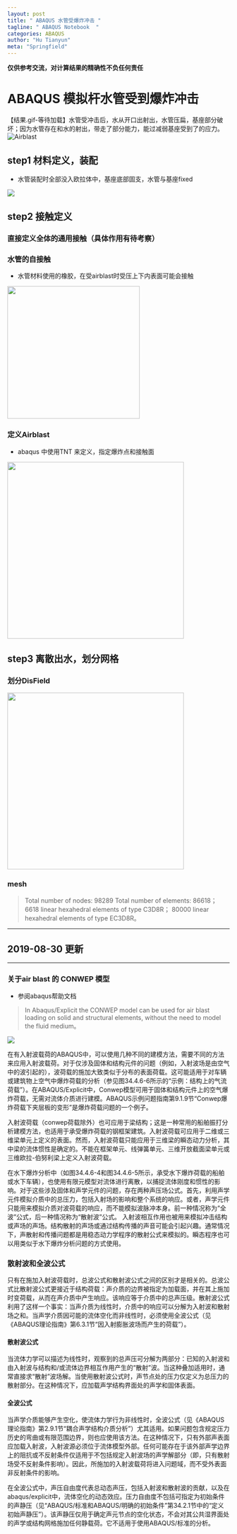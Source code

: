 ```yaml
---
layout: post
title: " ABAQUS 水管受爆炸冲击 "
tagline: " ABAQUS Notebook  "
categories: ABAQUS
author: "Hu Tianyun"
meta: "Springfield"
---
```

**仅供参考交流，对计算结果的精确性不负任何责任**

# ABAQUS 模拟杆水管受到爆炸冲击
【结果.gif-等待加载】水管受冲击后，水从开口出射出，水管压扁，基座部分破坏；因为水管存在和水的射出，带走了部分能力，能过减弱基座受到了的应力。
![Airblast](/post_img/Airblast/res.gif  "Airblastl")

## step1 材料定义，装配
 * 水管装配时全部没入欧拉体中，基座底部固支，水管与基座fixed

<img src="/post_img/Airblast/material.png" data-canonical-src="/post_img/Airblast/material.png" />


## step2  接触定义
### 直接定义全体的通用接触（具体作用有待考察）
### 水管的自接触
* 水管材料使用的橡胶，在受airblast时受压上下内表面可能会接触

<img  src="/post_img/Airblast/self-contact.png" width = "300" heigth = "300" data-canonical-src="/post_img/Airblast/self-contact.png" />

### 定义Airblast
* abaqus 中使用TNT 来定义，指定爆炸点和接触面

<img  src="/post_img/Airblast/air-blast.png" width = "400" heigth = "400" data-canonical-src="/post_img/Airblast/air-blast.png" />

## step3 离散出水，划分网格
### 划分DisField 
<img  src="/post_img/Airblast/water-dis.png" width = "400" heigth = "400" data-canonical-src="/post_img/Airblast/water-dis.png" />

### mesh 
>Total number of nodes: 98289
>Total number of elements: 86618；
    6618 linear hexahedral elements of type C3D8R；
    80000 linear hexahedral elements of type EC3D8R。

***
## 2019-08-30 更新
***
### 关于air blast 的 CONWEP 模型
 * 参阅abaqus帮助文档
  >  In Abaqus/Explicit the CONWEP model can be used for air blast loading on solid and structural elements, without the need to model the fluid medium。

<img  src="/post_img/Airblast/conwep.PNG"   data-canonical-src="/post_img/Airblast/conwep.PNG" />

在有入射波载荷的ABAQUS中，可以使用几种不同的建模方法，需要不同的方法来应用入射波载荷。对于仅涉及固体和结构元件的问题（例如，入射波场是由空气中的波引起的），波荷载的施加大致类似于分布的表面荷载。这可能适用于对车辆或建筑物上空气中爆炸荷载的分析（参见图34.4.6-6所示的“示例：结构上的气流荷载”）。在ABAQUS/Explicit中，Conwep模型可用于固体和结构元件上的空气爆炸荷载，无需对流体介质进行建模。ABAQUS示例问题指南第9.1.9节“Conwep爆炸荷载下夹层板的变形”是爆炸荷载问题的一个例子。

入射波荷载（conwep荷载除外）也可应用于梁结构；这是一种常用的船舶振打分析建模方法，也适用于承受爆炸荷载的钢框架建筑。入射波荷载可应用于二维或三维梁单元上定义的表面。然而，入射波荷载只能应用于三维梁的瞬态动力分析，其中梁的流体惯性是确定的。不能在框架单元、线弹簧单元、三维开放截面梁单元或三维欧拉-伯努利梁上定义入射波荷载。

在水下爆炸分析中（如图34.4.6-4和图34.4.6-5所示，承受水下爆炸荷载的船舶或水下车辆），也使用有限元模型对流体进行离散，以捕捉流体刚度和惯性的影响。对于这些涉及固体和声学元件的问题，存在两种声压场公式。首先，利用声学元件模拟介质中的总压力，包括入射场的影响和整个系统的响应。或者，声学元件只能用来模拟介质对波荷载的响应，而不能模拟波脉冲本身。前一种情况称为“全波”公式，后一种情况称为“散射波”公式。
入射波相互作用也被用来模拟冲击结构或声场的声场。结构散射的声场或通过结构传播的声音可能会引起兴趣。通常情况下，声散射和传播问题都是用稳态动力学程序的散射公式来模拟的。瞬态程序也可以用类似于水下爆炸分析问题的方式使用。

### 散射波和全波公式

只有在施加入射波荷载时，总波公式和散射波公式之间的区别才是相关的。总波公式比散射波公式更接近于结构荷载：声介质的边界被指定为加载面，并在其上施加时变荷载，从而在声介质中产生响应。该响应等于介质中的总声压级。散射波公式利用了这样一个事实：当声介质为线性时，介质中的响应可以分解为入射波和散射场之和。当声学介质因可能的流体空化而非线性时，必须使用全波公式（见《ABAQUS理论指南》第6.3.1节“因入射膨胀波场而产生的荷载”）。

#### 散射波公式

当流体力学可以描述为线性时，观察到的总声压可分解为两部分：已知的入射波和由入射波与结构和/或流体边界相互作用产生的“散射”波。当这种叠加适用时，通常直接求“散射”波场解。当使用散射波公式时，声节点处的压力仅定义为总压力的散射部分。在这种情况下，应加载声学结构界面处的声学和固体表面。

#### 全波公式

当声学介质能够产生空化，使流体力学行为非线性时，全波公式（见《ABAQUS理论指南》第2.9.1节“耦合声学结构介质分析”）尤其适用。如果问题包含规定压力历史的弯曲或有限范围边界，则也应使用该方法。在这种情况下，只有外部声表面应加载入射波，入射波源必须位于流体模型外部。任何可能存在于该外部声学边界上的阻抗或不反射条件仅适用于不包括规定入射波场的声学解部分（即，只有散射场受不反射条件影响）。因此，所施加的入射波载荷将进入问题域，而不受外表面非反射条件的影响。  

在全波公式中，声压自由度代表总动态声压，包括入射波和散射波的贡献，以及在abaqus/explicit中，流体空化的动态效应。压力自由度不包括可指定为初始条件的声静压（见“ABAQUS/标准和ABAQUS/明确的初始条件”第34.2.1节中的“定义初始声静压”）。该声静压仅用于确定声元节点的空化状态，不会对其公共湿界面处的声学或结构网格施加任何静载荷。它不适用于使用ABAQUS/标准的分析。
